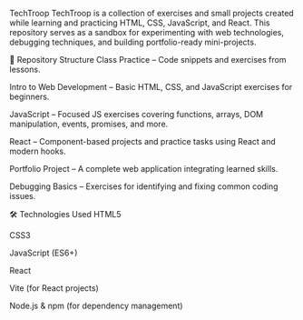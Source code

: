 TechTroop
TechTroop is a collection of exercises and small projects created while learning and practicing HTML, CSS, JavaScript, and React.
This repository serves as a sandbox for experimenting with web technologies, debugging techniques, and building portfolio-ready mini-projects.

📂 Repository Structure
Class Practice – Code snippets and exercises from lessons.

Intro to Web Development – Basic HTML, CSS, and JavaScript exercises for beginners.

JavaScript – Focused JS exercises covering functions, arrays, DOM manipulation, events, promises, and more.

React – Component-based projects and practice tasks using React and modern hooks.

Portfolio Project – A complete web application integrating learned skills.

Debugging Basics – Exercises for identifying and fixing common coding issues.

🛠️ Technologies Used
HTML5

CSS3

JavaScript (ES6+)

React

Vite (for React projects)

Node.js & npm (for dependency management)
